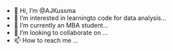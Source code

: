 - 👋 Hi, I’m @AJKussma
- 👀 I’m interested in learningto code for data analysis...
- 🌱 I’m currently an MBA student...
- 💞️ I’m looking to collaborate on ...
- 📫 How to reach me ...

<!---
AJKussma/AJKussma is a ✨ special ✨ repository because its `README.md` (this file) appears on your GitHub profile.
You can click the Preview link to take a look at your changes.
--->
